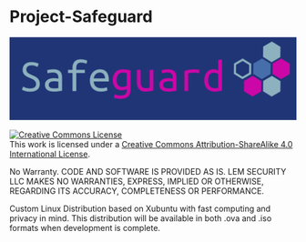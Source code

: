 # Project-Safeguard

![alt text](https://github.com/LEM-Security/Project-Safeguard/blob/master/projsafeguard.png "Project Safeguard")

<a rel="license" href="http://creativecommons.org/licenses/by-sa/4.0/"><img alt="Creative Commons License" style="border-width:0" src="https://i.creativecommons.org/l/by-sa/4.0/88x31.png" /></a><br />This work is licensed under a <a rel="license" href="http://creativecommons.org/licenses/by-sa/4.0/">Creative Commons Attribution-ShareAlike 4.0 International License</a>.

No Warranty. CODE AND SOFTWARE IS PROVIDED AS IS. LEM SECURITY LLC MAKES NO WARRANTIES, EXPRESS, IMPLIED OR OTHERWISE, REGARDING ITS ACCURACY, COMPLETENESS OR PERFORMANCE.

Custom Linux Distribution based on Xubuntu with fast computing and privacy in mind.
This distribution will be available in both .ova and .iso formats when development is complete. 
